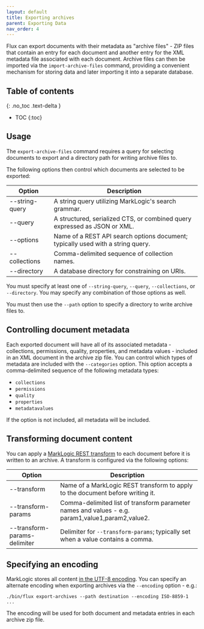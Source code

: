 ```yaml
---
layout: default
title: Exporting archives
parent: Exporting Data
nav_order: 4
---
```


Flux can export documents with their metadata as "archive files" - ZIP files that contain an entry for each document
and another entry for the XML metadata file associated with each document. Archive files can then be imported via 
the `import-archive-files` command, providing a convenient mechanism for storing data and later importing it into a separate
database.

## Table of contents
{: .no_toc .text-delta }

- TOC
{:toc}

## Usage

The `export-archive-files` command requires a query for selecting documents to export and a directory path for writing 
archive files to. 

The following options then control which documents are selected to be exported:

| Option | Description | 
| --- |--- |
| --string-query | A string query utilizing MarkLogic's search grammar. |
| --query | A structured, serialized CTS, or combined query expressed as JSON or XML. |
| --options | Name of a REST API search options document; typically used with a string query. |
| --collections | Comma-delimited sequence of collection names. |
| --directory | A database directory for constraining on URIs. |

You must specify at least one of `--string-query`, `--query`, `--collections`, or `--directory`. You may specify any
combination of those options as well.

You must then use the `--path` option to specify a directory to write archive files to.

## Controlling document metadata

Each exported document will have all of its associated metadata - collections, permissions, quality, properties, and 
metadata values - included in an XML document in the archive zip file. You can control which types of metadata are
included with the `--categories` option. This option accepts a comma-delimited sequence of the following metadata types:

- `collections`
- `permissions`
- `quality`
- `properties`
- `metadatavalues`

If the option is not included, all metadata will be included. 

## Transforming document content

You can apply a [MarkLogic REST transform](https://docs.marklogic.com/guide/rest-dev/transforms)
to each document before it is written to an archive. A transform is configured via the following options:

| Option | Description | 
| --- | --- |
| --transform | Name of a MarkLogic REST transform to apply to the document before writing it. |
| --transform-params | Comma-delimited list of transform parameter names and values - e.g. param1,value1,param2,value2. |
| --transform-params-delimiter | Delimiter for `--transform-params`; typically set when a value contains a comma. |

## Specifying an encoding

MarkLogic stores all content [in the UTF-8 encoding](https://docs.marklogic.com/guide/search-dev/encodings_collations#id_87576).
You can specify an alternate encoding when exporting archives via the `--encoding` option - e.g.:

    ./bin/flux export-archives --path destination --encoding ISO-8859-1 ...

The encoding will be used for both document and metadata entries in each archive zip file. 
